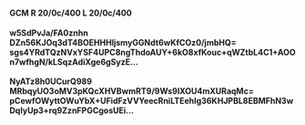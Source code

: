 #### GCM R 20/0c/400 L 20/0c/400
**w5SdPvJa/FA0znhn**<br/>**DZn56KJOq3dT4BOEHHHljsmyGGNdt6wKfCOz0/jmbHQ=**<br/>**sgs4YRdTQzNVxYSF4UPC8ngThdoAUY+6kO8xfKouc+qWZtbL4C1+AOOn7wfhgN/kLSqzAdiXge6gSyzE...**<br/><br/>
**NyATz8h0UCurQ989**<br/>**MRbqyUO3oMV3pKQcXHVBwmRT9/9Ws9IXOU4mXURaqMc=**<br/>**pCewfOWyttOWuYbX+UFidFzVVYeecRniLTEehIg36KHJPBL8EBMFhN3wDqIyUp3+rq9ZznFPGCgosUEi...**
